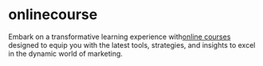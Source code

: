 # onlinecourse
Embark on a transformative learning experience with[online courses](CourseAppNow.com)  designed to equip you with the latest tools, strategies, and insights to excel in the dynamic world of marketing. 

